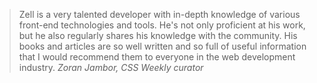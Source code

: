 <blockquote>Zell is a very talented developer with in-depth knowledge of various front-end technologies and tools. He's not only proficient at his work, but he also regularly shares his knowledge with the community. His books and articles are so well written and so full of useful information that I would recommend them to everyone in the web development industry.
  <cite>Zoran Jambor, CSS Weekly curator</cite>
</blockquote>